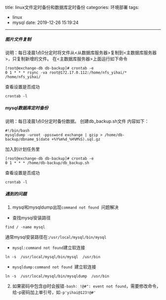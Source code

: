 title: linux文件定时备份和数据库定时备份
categories: 环境部署
tags:
  - linux
  - mysql
date: 2019-12-26 15:19:24
---
##### 图片文件复制
说明：每日凌晨1点0分定时将文件从<从数据库服务器>复制到<主数据库服务器>，只复制新增的文件。
在<主数据库服务器>上面运行如下命令

<!-- more -->

```
[root@exchange-db db-backup]# crontab -e
0 1 * * * rsync -va root@172.17.0.112:/home/nfs_yihai/* /home/nfs_yihai/
```
查看设置是否成功
```
crontab -l
```
##### mysql数据库定时备份
说明：每日凌晨1点0分定时备份数据。
创建db_backup.sh文件
内容如下：
```
#!/bin/bash
mysqldump -uroot -ppssword exchange | gzip > /home/db-backup/dbname_$(date +%Y%m%d_%H%M%S).sql.gz
```
加入到计划任务里
```
[root@exchange-db db-backup]# crontab -e
0 1 * * * /home/db-backup/db_backup.sh
```
查看设置是否成功
```
crontab -l
```
##### 遇到的问题
1. mysql和mysqldump出现`command not found `问题解决
- 查找mysql安装路径
```
find / -name mysql
```
通常mysql安装路径在:`/usr/local/mysql/bin/mysql`
- `mysql:command not found`建立软连接
```
ln -s  /usr/local/mysql/bin/mysql  /usr/bin
```
- `mysqldump:command not found `建立软连接
```
ln -s  /usr/local/mysql/bin/mysqldump  /usr/bin
```
2. 如果密码中包含@时会报错`-bash: !@#": event not found`，需要修改命令，给-p密码加上单引号，如`-p'yihai@123!@#'`
